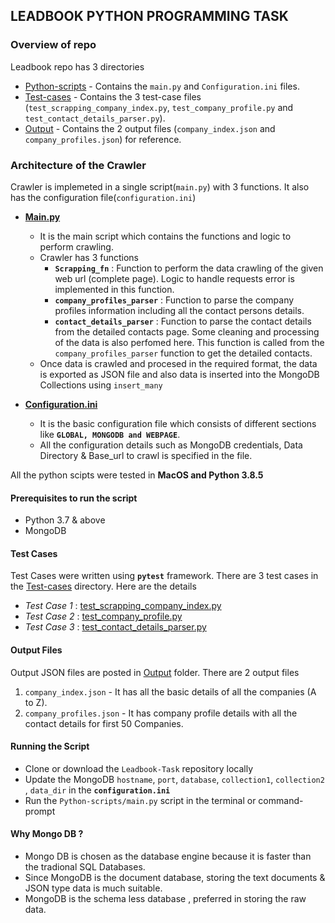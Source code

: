 ## LEADBOOK PYTHON PROGRAMMING TASK

### Overview of repo

Leadbook repo has 3 directories 
* [Python-scripts](Python-scripts) - Contains the `main.py` and `Configuration.ini` files.
* [Test-cases](Test-cases) - Contains the 3 test-case files (`test_scrapping_company_index.py`, `test_company_profile.py` and `test_contact_details_parser.py`).
* [Output](Output) - Contains the 2 output files (`company_index.json` and `company_profiles.json`) for reference. 

### Architecture of the Crawler

Crawler is implemeted in a single script(`main.py`) with 3 functions. It also has the configuration file(`configuration.ini`)

* **[Main.py](Python-scripts/main.py)** 
  - It is the main script which contains the functions and logic to perform crawling.
  - Crawler has 3 functions
      - **`Scrapping_fn`** : Function to perform the data crawling of the given web url (complete page). Logic to handle requests error is implemented in this function. 
      - **`company_profiles_parser`** : Function to parse the company profiles information including all the contact persons details.
      - **`contact_details_parser`** : Function to parse the contact details from the detailed contacts page. Some cleaning and processing of the data is also perfomed here. This function is called from the `company_profiles_parser` function to get the detailed contacts.
  - Once data is crawled and procesed in the required format, the data is exported as JSON file and also data is inserted into the MongoDB Collections using `insert_many`

* **[Configuration.ini](Python-scripts/configuration.ini)**
  - It is the basic configuration file which consists of different sections like **`GLOBAL, MONGODB and WEBPAGE`**. 
  - All the configuration details such as MongoDB credentials, Data Directory & Base_url to crawl is specified in the file.

All the python scipts were tested in **MacOS and Python 3.8.5**

#### Prerequisites to run the script
* Python 3.7 & above
* MongoDB

#### Test Cases 

Test Cases were written using **`pytest`** framework. There are 3 test cases in the [Test-cases](Test-cases) directory. Here are the details

* *Test Case 1* : [test_scrapping_company_index.py](Test-cases/test_scrapping_company_index.py) 
* *Test Case 2* : [test_company_profile.py](Test-cases/test_company_profile.py)
* *Test Case 3* : [test_contact_details_parser.py](Test-cases/test_contact_details_parser.py)

#### Output Files

Output JSON files are posted in [Output](Output) folder. There are 2 output files

1. `company_index.json` - It has all the basic details of all the companies (A to Z). 
2. `company_profiles.json` - It has company profile details with all the contact details for first 50 Companies.

#### Running the Script

* Clone or download the `Leadbook-Task` repository locally 
* Update the MongoDB `hostname`, `port`, `database`, `collection1`, `collection2` , `data_dir` in the **`configuration.ini`**
* Run the `Python-scripts/main.py` script in the terminal or command-prompt

#### Why Mongo DB ? 

* Mongo DB is chosen as the database engine because it is faster than the tradional SQL Databases. 
* Since MongoDB is the document database, storing the text documents & JSON type data is much suitable. 
* MongoDB is the schema less database , preferred in storing the raw data. 
